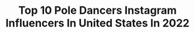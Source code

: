 ---
title: Top 10 Pole Dancers Instagram Influencers In United States In 2022
description: >-
  Find top pole dancers Instagram influencers in United States in 2022. Most popular hashtags: #poledancer #poledance #flexibility.
platform: Instagram
hits: 150
text_top: See the most popular Instagram accounts on inBeat.
text_bottom: Our database holds 150 Instagram influencers like this in United States for you to work with.
profiles:
  - username: "pieceofcakeee_"
    fullname: >-
      cherry🍒jayne
    bio: >-
      Free 0nlyFanz link below😈💦poledancer @acrostrip 💋🌈@shotbycakeee photography 📸 🌸 back up @cherryjayne69 💕
    location: "United States"
    followers: 12511
    engagement: 419
    commentsToLikes: 0.111517
    id: ck6ua2f8513nq0j71jn7fzd7e
    verified: false
    hashtags: "#giveaway, #free, #giveaways, #contest"
  - username: "shar_zayn"
    fullname: >-
      𝑆𝐻𝐸-𝐻𝑈𝐿𝐾 🇵🇷 🇨🇺🇪🇸🔥
    bio: >-
      Feature entertainer/ Showgirl /performance Exotic Poledancer / Fitness enthusiastic Aerial Performer Awaken awareness Awards Winner 📍 Miami,FL
    location: "United States"
    followers: 110643
    engagement: 633
    commentsToLikes: 0.038915
    id: ck5q6yvnnzc3n0i11g8ey5284
    verified: false
    hashtags: "#ignation, #booty, #sexy, #fitness"
  - username: "acrodave"
    fullname: >-
      Davide Zongoli
    bio: >-
      Poledancer•aerialist•dancer• @atomicsaloonshow artist• PayPal/Venmo/CashApp: ACRODAVEXXX 📍LAS VEGAS📍 🇬🇧🇪🇸🇮🇹
    location: "United States"
    followers: 354120
    engagement: 404
    commentsToLikes: 0.020825
    id: ck0vyhe8g409l0i197i2j8zp6
    verified: true
    hashtags: "#artist, #sexy, #andrewchristian, #poledancer"
  - username: "seansellek"
    fullname: >-
      Sean Sellek
    bio: >-
      Pole Dancer 🇨🇺🇱🇧
    location: "United States"
    followers: 10129
    engagement: 955
    commentsToLikes: 0.014062
    id: ck5zzmszqc13s0i14qusn3xs5
    verified: false
    hashtags: "#quarantine, #stayhome"
  - username: "jonnyboie"
    fullname: >-
      Jonny
    bio: >-
      LV based Competitive Pole Dancer 💃🏼 Flexibility Coach🧘🏻‍♂️ PBA Member🎳 Quadrilingual 🇺🇸🇪🇸🇮🇹🇧🇷@poledancersofinstagram @lasvegaspolecamp
    location: "United States"
    followers: 57217
    engagement: 130
    commentsToLikes: 0.039452
    id: ck5c6luvd5pi00i11iqbuioeh
    verified: false
    hashtags: "#malepoledancer, #grindr, #gaymanproblems, #gayboston"
  - username: "russian.r3d"
    fullname: >-
      Jessica Bogdanov
    bio: >-
      •| Pole Dancer •| Hand Balancer •| Former Rhythmic Gymnast •| 2015 Street Workout World Champion •| @wilhelminamodels
    location: "United States"
    followers: 165578
    engagement: 661
    commentsToLikes: 0.023028
    id: ck55lhhum1kw60i11pull8qzf
    verified: false
    hashtags: "#blackouttuesday, #theweeknd"
  - username: "kelelah"
    fullname: >-
      Kelelah
    bio: >-
      Yoga teacher, pole dancer- fitness, creator, explorer expressive art @audriasana
    location: "United States"
    followers: 17469
    engagement: 670
    commentsToLikes: 0.061891
    id: ck5chx6tsrmjl0i11ij0yu4vk
    verified: false
    hashtags: "#staycalm, #stayhome, #childabuseprevention, #earthday"
  - username: "thewitchofwonderlust"
    fullname: >-
      Olivia Graves
    bio: >-
      Tales of tea & travels☕️ Photographer. Pole dancer. Practitioner. 📍Currently lurking in Colorado
    location: "United States"
    followers: 63621
    engagement: 780
    commentsToLikes: 0.019589
    id: ckaoz3v6xk9440i780q7rfc99
    verified: false
    hashtags: "#divination, #california, #witchy, #hex"
  - username: "jazzykpole"
    fullname: >-
      J Λ Z Z Y   K
    bio: >-
      🏆 Exotic Pole Dancer 👩🏼‍🎓 FRCms / FRAs / Fitness Professional 👠 Sponsored Artist by @pole_junkie 📍 @gravityartsdc 🇨🇭 🔥 Tutorials on @indipoleapp and:
    location: "United States"
    followers: 32066
    engagement: 302
    commentsToLikes: 0.036361
    id: ck5ca34declrc0i118rwom9mi
    verified: false
    hashtags: "#poledancer, #pleasershoes, #unitedbysexy, #poledancing"
  - username: "adriaerialpole"
    fullname: >-
      Adriana
    bio: >-
      🦄 Poledancer, aerialist & handbalancer. 👯‍♀️Co-founder @ariapole #goddessestribe @beflexyworkout
    location: "United States"
    followers: 8815
    engagement: 480
    commentsToLikes: 0.065134
    id: ck6u2ko2hsczc0j717w0at3wj
    verified: false
    hashtags: "#beflexy, #fitnessmotivation, #energiafemenina, #beyourself"
---